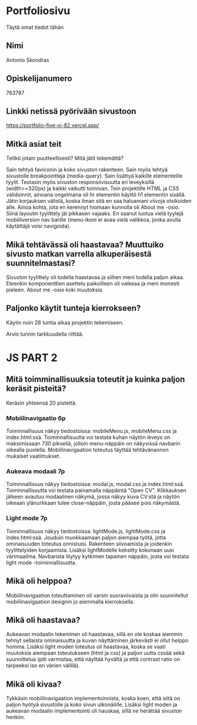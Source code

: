 # Portfoliosivu

Täytä omat tiedot tähän

## Nimi
Antonio Skondras

## Opiskelijanumero
763787

## Linkki netissä pyörivään sivustoon
https://portfolio-five-xi-82.vercel.app/

## Mitkä asiat teit

Teitkö jotain puutteellisesti? Mitä jätit tekemättä?

Sain tehtyä faviconin ja koko sivuston rakenteen. Sain myös tehtyä sivustolle breakpointteja (media-query). Sain lisättyä kaikille elementeille tyylit. Testasin myös sivuston responsiivisuutta eri leveyksillä (width>=320px) ja kaikki vaikutti toimivan.
Tein projektille HTML ja CSS validoinnit, ainoana ongelmana oli hr elementin käyttö h1 elementin sisällä. Jätin korjauksen välistä, koska ilman sitä en saa haluamani viivoja otsikoiden alle.
Ainoa kohta, jota en kerennyt hiomaan kunnolla oli About me -osio. Siinä layoutin tyylittely jäi pikkasen vajaaks.
En saanut luotua vielä tyylejä mobiiliversion nav barille (menu-ikoni ei avaa vielä valikkoa, jonka avulla käytättäjä voisi navigoida).

## Mikä tehtävässä oli haastavaa? Muuttuiko sivusto matkan varrella alkuperäisestä suunnitelmastasi?
Sivuston tyylittely oli todella haastavaa ja siihen meni todella paljon aikaa. Eteenkin komponenttien asettelu paikoilleen oli vaikeaa ja meni monesti pieleen. About me -osio koki muutoksia.

## Paljonko käytit tunteja kierrokseen?
Käytin noin 28 tuntia aikaa projektin tekemiseen.

Arvio tunnin tarkkuudella riittää.

# JS PART 2

## Mitä toimminallisuuksia toteutit ja kuinka paljon keräsit pisteitä?

Keräsin yhteensä 20 pistettä.

### Mobiilinavigaatio 6p
Toiminnallisuus näkyy tiedostoissa: mobileMenu.js, mobileMenu.css ja index.html:ssä.
Toiminnallisuutta voi testata kuhan näytön leveys on maksimissaan 730 pikseliä, jolloin menu-näppäin on näkyvissä navbarin oikealla puolella. Mobiilinavigaation toteutus täyttää tehtävänannon mukaiset vaatimukset.


### Aukeava modaali 7p
Toiminnallisuus näkyy tiedostoissa:
modal.js, modal.css ja index.html:ssä.
Toiminnallisuutta voi testata painamalla näppäintä "Open CV". Klikkauksen jälkeen avautuu modaalinen näkymä, jossa näkyy kuva CV:stä ja näytön oikeaan ylänurkkaan tulee close-näppäin, josta pääsee pois näkymästä.

### Light mode 7p
Toiminnallisuus näkyy tiedostoissa:
lightMode.js, lightMode.css ja index.html:ssä. Jouduin muokkaamaan paljon aiempaa työtä, jotta ominaisuuden toteutus onnistuisi. Rakenteen siivoamista ja joidenkin tyylittelyiden korjaamista.
Lisäksi lightModelle keksitty kokonaan uusi värimaailma.
Navbarista löytyy kytkimen tapainen näppäin, josta voi testata light mode -toiminnallisuutta.

## Mikä oli helppoa?
Mobiilinavigaation toteuttaminen oli varsin suoraviivaista ja olin suunnitellut mobiilinavigaation designin jo aiemmalla kierroksella.
## Mikä oli haastavaa?
Aukeavan modaalin tekeminen oli haastavaa, sillä en ole koskaa aiemmin tehnyt sellaista ominaisuutta ja kuvan näyttäminen järkevästi ei ollut helppo homma. Lisäksi light moden toteutus oli haastavaa, koska se vaati muutoksia aiempaan toteutukseen (html ja css)
ja paljon uutta cssää sekä suunnittelua (piti varmistaa, että näyttää hyvältä ja että contrast ratio on tarpeeksi iso eri värien välillä).
## Mikä oli kivaa?
Tykkäsin mobiilinavigaation implementoinnista, koska koen, että siitä on paljon hyötyä sivustolle ja koko sivun ulkonäölle. Lisäksi light moden ja aukeavan modaalin implementointi oli hauskaa, sillä ne herättää sivuston henkiin.  